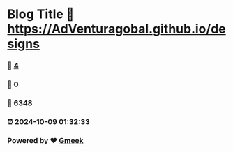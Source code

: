 # Blog Title :link: https://AdVenturagobal.github.io/designs 
### :page_facing_up: [4](https://AdVenturagobal.github.io/designs/tag.html) 
### :speech_balloon: 0 
### :hibiscus: 6348 
### :alarm_clock: 2024-10-09 01:32:33 
### Powered by :heart: [Gmeek](https://github.com/Meekdai/Gmeek)

